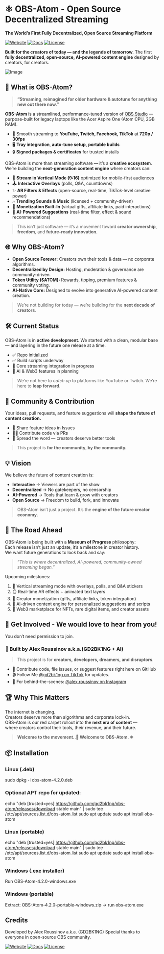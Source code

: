 # &#9883; OBS-Atom - Open Source Decentralized Streaming
**The World’s First Fully Decentralized, Open Source Streaming Platform**

[![Website](https://img.shields.io/badge/🌍_Website-Coming_Soon-blueviolet)](#) 
[![Docs](https://img.shields.io/badge/📖_Documentation-in_progress-orange)](#)
[![License](https://img.shields.io/badge/⚖️_License-MIT-blue)](LICENSE)

**Built for the creators of today — and the legends of tomorrow.**
The first **fully decentralized, open-source, AI-powered content engine** designed by creators, for creators.

![Image](https://github.com/user-attachments/assets/1f3e159b-c99e-476b-b1f4-03159c949336)



## 🚀 What is OBS-Atom?

> **“Streaming, reimagined for older hardware & autotune for anything new out there now.”**  

**OBS-Atom** is a streamlined, performance-tuned version of [OBS Studio](https://obsproject.com/) — purpose-built for legacy laptops like the Acer Aspire One (Atom CPU, 2GB RAM).  

- 🎥 Smooth streaming to **YouTube, Twitch, Facebook, TikTok** at **720p / 30fps**  
- 🖥️ **Tray integration**, **auto-tune setup**, **portable builds**  
- 🔒 **Signed packages & certificates** for trusted installs  

OBS-Atom is more than streaming software — it’s a **creative ecosystem**.  
We’re building the **next-generation content engine** where creators can:

- 🎥 **Stream in Vertical Mode (9:16)** optimized for mobile-first audiences  
- 🕹 **Interactive Overlays** (polls, Q&A, countdowns)  
- ✨ **AR Filters & Effects** (open-source, real-time, TikTok-level creative power)  
- 🎶 **Trending Sounds & Music** (licensed + community-driven)  
- 💎 **Monetization Built-In** (virtual gifts, affiliate links, paid interactions)  
- 🤖 **AI-Powered Suggestions** (real-time filter, effect & sound recommendations)  

> This isn’t just software — it’s a movement toward **creator ownership**, **freedom**, and **future-ready innovation**.

## 🌐 Why OBS-Atom?

- **Open Source Forever:** Creators own their tools & data — no corporate algorithms.  
- **Decentralized by Design:** Hosting, moderation & governance are community-driven.  
- **Token Utility ($ATOM):** Rewards, tipping, premium features & community voting.  
- **AI-Native Core:** Designed to evolve into generative AI-powered content creation.  

> We’re not building for today — we’re building for the **next decade of creators**.

## 🛠 Current Status

OBS-Atom is in **active development**.
We started with a clean, modular base — and layering in the future one release at a time.  

- ✅ Repo initialized  
- ✅ Build scripts underway  
- 🔄 Core streaming integration in progress  
- 🔮 AI & Web3 features in planning

> We’re not here to *catch up* to platforms like YouTube or Twitch. We’re here to **leap forward**.  

## 👥 Community & Contribution

Your ideas, pull requests, and feature suggestions will **shape the future of content creation.**
- 💬 Share feature ideas in Issues  
- 🧑‍💻 Contribute code via PRs  
- 🚀 Spread the word — creators deserve better tools 

> This project is **for the community, by the community.**  

## 💡 Vision

We believe the future of content creation is:  

- **Interactive** → Viewers are part of the show  
- **Decentralized** → No gatekeepers, no censorship  
- **AI-Powered** → Tools that learn & grow with creators  
- **Open Source** → Freedom to build, fork, and innovate  

> OBS-Atom isn’t just a project. It’s the **engine of the future creator economy**.

## 🔮 The Road Ahead

OBS-Atom is being built with a **Museum of Progress** philosophy:  
Each release isn’t just an update, it’s a milestone in creator history.  
We want future generations to look back and say:  

> *“This is where decentralized, AI-powered, community-owned streaming began.”*  

Upcoming milestones:  
1. 📱 Vertical streaming mode with overlays, polls, and Q&A stickers  
2. 🪞 Real-time AR effects + animated text layers  
3. 💎 Creator monetization (gifts, affiliate links, token integration)  
4. 🧠 AI-driven content engine for personalized suggestions and scripts  
5. 🌌 Web3 marketplace for NFTs, rare digital items, and creator assets

## 🤝 Get Involved -  We would love to hear from you!
You don’t need permission to join.  

### 👑 Built by Alex Roussinov a.k.a.(GD2BK1NG + AI)
> This project is for **creators, developers, dreamers, and disruptors**.  

* 🐙 Contribute code, file issues, or suggest features right here on GitHub  
* 🎬 Follow Me [@gd2bk1ng on TikTok](https://tiktok.com/@gd2bk1ng) for updates.
* 📸 For behind-the-scenes: [@alex.roussinov on Instagram](https://instagram.com/alex.roussinov)  

## 🏆 Why This Matters

The internet is changing.  
Creators deserve more than algorithms and corporate lock-in.  
OBS-Atom is our red carpet rollout into the **next era of content** —  
where creators control their tools, their revenue, and their future.  

> **Welcome to the movement..👑 Welcome to OBS-Atom. &#9883;**

## 📦 Installation  

### Linux (.deb)  

sudo dpkg -i obs-atom-4.2.0.deb

### Optional APT repo for updated:

echo "deb [trusted=yes] https://github.com/gd2bk1ng/obs-atom/releases/download stable main" | sudo tee /etc/apt/sources.list.d/obs-atom.list
sudo apt update
sudo apt install obs-atom

### Linux (portable)

echo "deb [trusted=yes] https://github.com/gd2bk1ng/obs-atom/releases/download stable main" | sudo tee /etc/apt/sources.list.d/obs-atom.list
sudo apt update
sudo apt install obs-atom

### Windows (.exe installer)

Run OBS-Atom-4.2.0-windows.exe

### Windows (portable)

Extract:
OBS-Atom-4.2.0-portable-windows.zip -> run obs-atom.exe

##  Credits

Developed by Alex Roussinov a.k.a. (GD2BK1NG)
Special thanks to everyone in open-source OBS community.

[![Website](https://img.shields.io/badge/🌍_Website-Coming_Soon-blueviolet)](#) 
[![Docs](https://img.shields.io/badge/📖_Documentation-in_progress-orange)](#)
[![License](https://img.shields.io/badge/⚖️_License-MIT-blue)](LICENSE)
